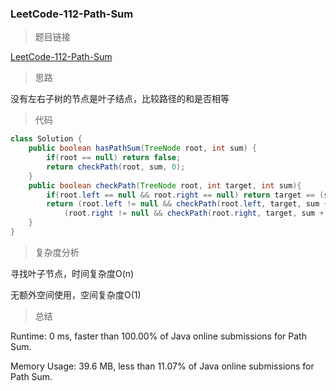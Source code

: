 ### LeetCode-112-Path-Sum

> 题目链接

[LeetCode-112-Path-Sum](https://leetcode.com/problems/path-sum/)

> 思路

没有左右子树的节点是叶子结点，比较路径的和是否相等

> 代码

```java
class Solution {
    public boolean hasPathSum(TreeNode root, int sum) {
        if(root == null) return false;
        return checkPath(root, sum, 0);
    }
    public boolean checkPath(TreeNode root, int target, int sum){
        if(root.left == null && root.right == null) return target == (sum + root.val);
        return (root.left != null && checkPath(root.left, target, sum + root.val)) ||
            (root.right != null && checkPath(root.right, target, sum + root.val));
    }
}
```

> 复杂度分析

寻找叶子节点，时间复杂度O(n)

无额外空间使用，空间复杂度O(1)

> 总结

Runtime: 0 ms, faster than 100.00% of Java online submissions for Path Sum.

Memory Usage: 39.6 MB, less than 11.07% of Java online submissions for Path Sum.
